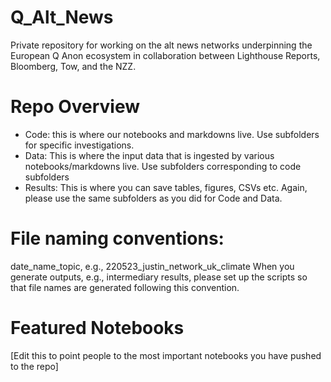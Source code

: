 # Q_Alt_News
Private repository for working on the alt news networks underpinning the European Q Anon ecosystem in collaboration between Lighthouse Reports, Bloomberg, Tow, and the NZZ.

# Repo Overview
- Code: this is where our notebooks and markdowns live. Use subfolders for specific investigations. 
- Data: This is where the input data that is ingested by various notebooks/markdowns live. Use subfolders corresponding to code subfolders
- Results: This is where you can save tables, figures, CSVs etc. Again, please use the same subfolders as you did for Code and Data.

# File naming conventions: 
date_name_topic, e.g., 220523_justin_network_uk_climate
When you generate outputs, e.g., intermediary results, please set up the scripts so that file names are generated following this convention.

# Featured Notebooks
[Edit this to point people to the most important notebooks you have pushed to the repo]
